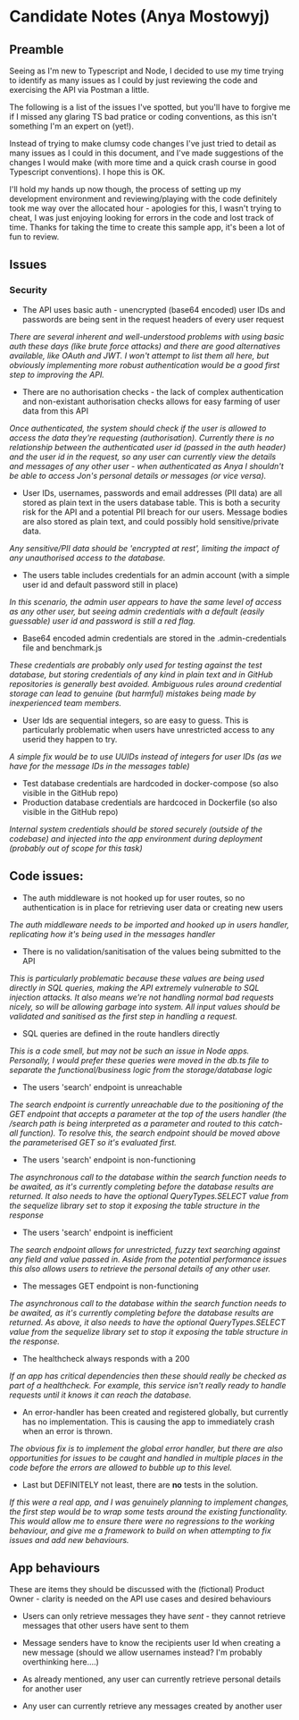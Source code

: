 # Candidate Notes (Anya Mostowyj)

## Preamble

Seeing as I'm new to Typescript and Node, I decided to use my time trying to identify as many issues as I could by just reviewing the code and exercising the API via Postman a little.

The following is a list of the issues I've spotted, but you'll have to forgive me if I missed any glaring TS bad pratice or coding conventions, as this isn't something I'm an expert on (yet!).

Instead of trying to make clumsy code changes I've just tried to detail as many issues as I could in this document, and I've made suggestions of the changes I would make (with more time and a quick crash course in good Typescript conventions). I hope this is OK.

I'll hold my hands up now though, the process of setting up my development environment and reviewing/playing with the code definitely took me way over the allocated hour - apologies for this, I wasn't trying to cheat, I was just enjoying looking for errors in the code and lost track of time. Thanks for taking the time to create this sample app, it's been a lot of fun to review.

## Issues

### Security

- The API uses basic auth -  unencrypted (base64 encoded) user IDs and passwords are being sent in the request headers of every user request

_There are several inherent and well-understood problems with using basic auth these days (like brute force attacks) and there are good alternatives available, like OAuth and JWT. I won't attempt to list them all here, but obviously implementing more robust authentication would be a good first step to improving the API._

- There are no authorisation checks - the lack of complex authentication and non-existant authorisation checks allows for easy farming of user data from this API

_Once authenticated, the system should check if the user is allowed to access the data they're requesting (authorisation). Currently there is no relationship between the authenticated user id (passed in the auth header) and the user id in the request, so any user can currently view the details and messages of any other user - when authenticated as Anya I shouldn't be able to access Jon's personal details or messages (or vice versa)._

- User IDs, usernames, passwords and email addresses (PII data) are all stored as plain text in the users database table. This is both a security risk for the API and a potential PII breach for our users. Message bodies are also stored as plain text, and could possibly hold sensitive/private data.

_Any sensitive/PII data should be 'encrypted at rest', limiting the impact of any unauthorised access to the database._

- The users table includes credentials for an admin account (with a simple user id and default password still in place)

_In this scenario, the admin user appears to have the same level of access as any other user, but seeing admin credentials with a default (easily guessable) user id and password is still a red flag._

- Base64 encoded admin credentials are stored in the .admin-credentials file and benchmark.js

_These credentials are probably only used for testing against the test database, but storing credentials of any kind in plain text and in GitHub repositories is generally best avoided. Ambiguous rules around credential storage can lead to genuine (but harmful) mistakes being made by inexperienced team members._

- User Ids are sequential integers, so are easy to guess. This is particularly problematic when users have unrestricted access to any userid they happen to try.

_A simple fix would be to use UUIDs instead of integers for user IDs (as we have for the message IDs in the messages table)_

- Test database credentials are hardcoded in docker-compose (so also visible in the GitHub repo)
- Production database credentials are hardcoced in Dockerfile (so also visible in the GitHub repo)

_Internal system credentials should be stored securely (outside of the codebase) and injected into the app environment during deployment (probably out of scope for this task)_

## Code issues:

- The auth middleware is not hooked up for user routes, so no authentication is in place for retrieving user data or creating new users

_The auth middleware needs to be imported and hooked up in users handler, replicating how it's being used in the messages handler_

- There is no validation/sanitisation of the values being submitted to the API 

_This is particularly problematic because these values are being used directly in SQL queries, making the API extremely vulnerable to SQL injection attacks. It also means we're not handling normal bad requests nicely, so will be allowing garbage into system. All input values should be validated and sanitised as the first step in handling a request._

- SQL queries are defined in the route handlers directly

_This is a code smell, but may not be such an issue in Node apps. Personally, I would prefer these queries were moved in the db.ts file to separate the functional/business logic from the storage/database logic_

- The users 'search' endpoint is unreachable

_The search endpoint is currently unreachable due to the positioning of the GET endpoint that accepts a parameter at the top of the users handler (the /search path is being interpreted as a parameter and routed to this catch-all function). To resolve this, the search endpoint should be moved above the parameterised GET so it's evaluated first._

- The users 'search' endpoint is non-functioning

_The asynchronous call to the database within the search function needs to be awaited, as it's currently completing before the database results are returned. It also needs to have the optional QueryTypes.SELECT value from the sequelize library set to stop it exposing the table structure in the response_

- The users 'search' endpoint is inefficient

_The search endpoint allows for unrestricted, fuzzy text searching against any field and value passed in. Aside from the potential performance issues this also allows users to retrieve the personal details of any other user._

- The messages GET endpoint is non-functioning

_The asynchronous call to the database within the search function needs to be awaited, as it's currently completing before the database results are returned. As above, it also needs to have the optional QueryTypes.SELECT value from the sequelize library set to stop it exposing the table structure in the response._

- The healthcheck always responds with a 200 

_If an app has critical dependencies then these should really be checked as part of a healthcheck. For example, this service isn't really ready to handle requests until it knows it can reach the database._

- An error-handler has been created and registered globally, but currently has no implementation. This is causing the app to immediately crash when an error is thrown.

_The obvious fix is to implement the global error handler, but there are also opportunities for issues to be caught and handled in multiple places in the code before the errors are allowed to bubble up to this level._

- Last but DEFINITELY not least, there are **no** tests in the solution. 

_If this were a real app, and I was genuinely planning to implement changes, the first step would be to wrap some tests around the existing functionality. This would allow me to ensure there were no regressions to the working behaviour, and give me a framework to build on when attempting to fix issues and add new behaviours._

## App behaviours

These are items they should be discussed with the (fictional) Product Owner - clarity is needed on the API use cases and desired behaviours

- Users can only retrieve messages they have *sent* - they cannot retrieve messages that other users have sent to them

- Message senders have to know the recipients user Id when creating a new message (should we allow usernames instead? I'm probably overthinking here....)

- As already mentioned, any user can currently retrieve personal details for another user

- Any user can currently retrieve any messages created by another user
